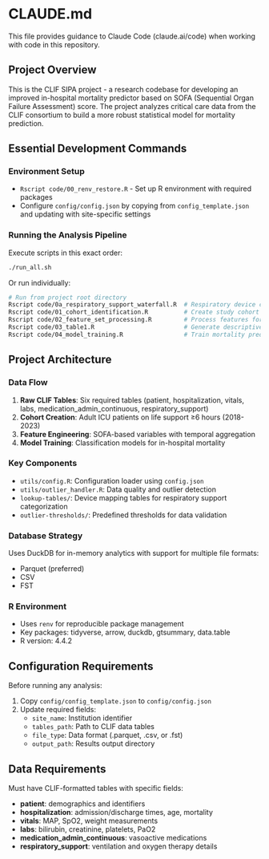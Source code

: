 # CLAUDE.md

This file provides guidance to Claude Code (claude.ai/code) when working with code in this repository.

## Project Overview

This is the CLIF SIPA project - a research codebase for developing an improved in-hospital mortality predictor based on SOFA (Sequential Organ Failure Assessment) score. The project analyzes critical care data from the CLIF consortium to build a more robust statistical model for mortality prediction.

## Essential Development Commands

### Environment Setup
- `Rscript code/00_renv_restore.R` - Set up R environment with required packages
- Configure `config/config.json` by copying from `config_template.json` and updating with site-specific settings

### Running the Analysis Pipeline
Execute scripts in this exact order:
```bash
./run_all.sh
```

Or run individually:
```bash
# Run from project root directory
Rscript code/0a_respiratory_support_waterfall.R  # Respiratory device categorization
Rscript code/01_cohort_identification.R          # Create study cohort
Rscript code/02_feature_set_processing.R         # Process features for modeling
Rscript code/03_table1.R                         # Generate descriptive statistics
Rscript code/04_model_training.R                 # Train mortality prediction models
```

## Project Architecture

### Data Flow
1. **Raw CLIF Tables**: Six required tables (patient, hospitalization, vitals, labs, medication_admin_continuous, respiratory_support)
2. **Cohort Creation**: Adult ICU patients on life support ≥6 hours (2018-2023)
3. **Feature Engineering**: SOFA-based variables with temporal aggregation
4. **Model Training**: Classification models for in-hospital mortality

### Key Components
- `utils/config.R`: Configuration loader using `config.json`
- `utils/outlier_handler.R`: Data quality and outlier detection
- `lookup-tables/`: Device mapping tables for respiratory support categorization
- `outlier-thresholds/`: Predefined thresholds for data validation

### Database Strategy
Uses DuckDB for in-memory analytics with support for multiple file formats:
- Parquet (preferred)
- CSV
- FST

### R Environment
- Uses `renv` for reproducible package management
- Key packages: tidyverse, arrow, duckdb, gtsummary, data.table
- R version: 4.4.2

## Configuration Requirements

Before running any analysis:
1. Copy `config/config_template.json` to `config/config.json`
2. Update required fields:
   - `site_name`: Institution identifier
   - `tables_path`: Path to CLIF data tables
   - `file_type`: Data format (.parquet, .csv, or .fst)
   - `output_path`: Results output directory

## Data Requirements

Must have CLIF-formatted tables with specific fields:
- **patient**: demographics and identifiers
- **hospitalization**: admission/discharge times, age, mortality
- **vitals**: MAP, SpO2, weight measurements
- **labs**: bilirubin, creatinine, platelets, PaO2
- **medication_admin_continuous**: vasoactive medications
- **respiratory_support**: ventilation and oxygen therapy details